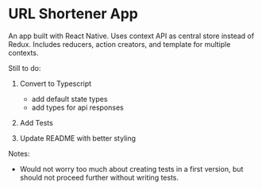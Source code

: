 # URL Shortener App

An app built with React Native. Uses context API as central store instead of Redux. Includes reducers, action creators, and template for multiple contexts.

Still to do:

1. Convert to Typescript

   - add default state types
   - add types for api responses

2. Add Tests

3. Update README with better styling

Notes:

- Would not worry too much about creating tests in a first version, but should not proceed further without writing tests.
